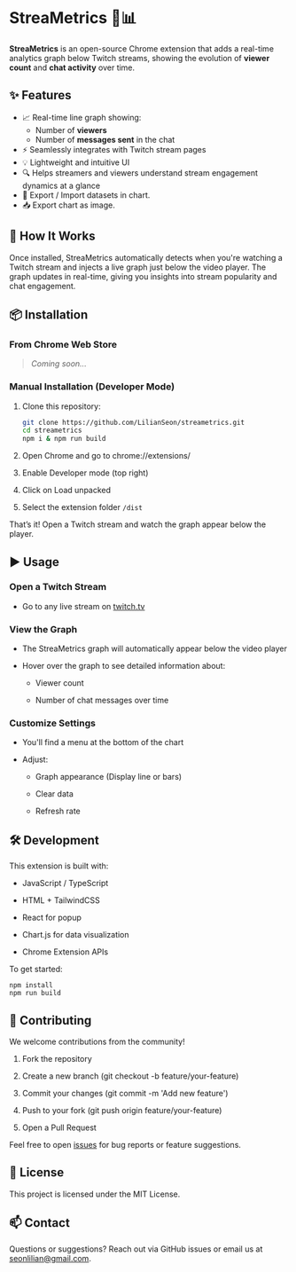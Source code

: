 # StreaMetrics 🎥📊

**StreaMetrics** is an open-source Chrome extension that adds a real-time analytics graph below Twitch streams, showing the evolution of **viewer count** and **chat activity** over time.

## ✨ Features

- 📈 Real-time line graph showing:
  - Number of **viewers**
  - Number of **messages sent** in the chat
- ⚡ Seamlessly integrates with Twitch stream pages
- 💡 Lightweight and intuitive UI
- 🔍 Helps streamers and viewers understand stream engagement dynamics at a glance
- 💾 Export / Import datasets in chart.
- 📥 Export chart as image.

## 🧩 How It Works

Once installed, StreaMetrics automatically detects when you're watching a Twitch stream and injects a live graph just below the video player. The graph updates in real-time, giving you insights into stream popularity and chat engagement.

## 📦 Installation

### From Chrome Web Store

> _Coming soon..._

### Manual Installation (Developer Mode)

1. Clone this repository:
   ```bash
   git clone https://github.com/LilianSeon/streametrics.git
   cd streametrics
   npm i & npm run build

2. Open Chrome and go to chrome://extensions/

3. Enable Developer mode (top right)

4. Click on Load unpacked

5. Select the extension folder `/dist`

That’s it! Open a Twitch stream and watch the graph appear below the player.

## ▶️ Usage
### Open a Twitch Stream
- Go to any live stream on [twitch.tv](https://www.twitch.tv)

### View the Graph
- The StreaMetrics graph will automatically appear below the video player

- Hover over the graph to see detailed information about:

  - Viewer count

  - Number of chat messages over time

### Customize Settings
- You'll find a menu at the bottom of the chart

- Adjust:

    - Graph appearance (Display line or bars)

    - Clear data

    - Refresh rate

## 🛠️ Development
This extension is built with:

 - JavaScript / TypeScript

 - HTML + TailwindCSS

 - React for popup

 - Chart.js for data visualization

 - Chrome Extension APIs

To get started:

```console
npm install
npm run build
```

## 🤝 Contributing
We welcome contributions from the community!

1. Fork the repository

2. Create a new branch (git checkout -b feature/your-feature)

3. Commit your changes (git commit -m 'Add new feature')

4. Push to your fork (git push origin feature/your-feature)

5. Open a Pull Request

Feel free to open [issues](https://github.com/LilianSeon/extension/issues) for bug reports or feature suggestions.

## 📄 License
This project is licensed under the MIT License.

## 📫 Contact
Questions or suggestions?
Reach out via GitHub issues or email us at seonlilian@gmail.com.

